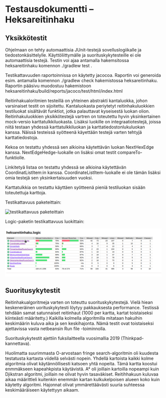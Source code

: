 # Testausdokumentti – Heksareitinhaku

## Yksikkötestit

Ohjelmaan on tehty automaattisia JUnit-testejä sovelluslogiikalle ja tiedostonkäsittelylle. Käyttöliittymälle ja suorituskykytesteille ei ole automaattisia testejä. Testin voi ajaa antamalla hakemsitossa heksareitinhaku komennon ./gradlew test .

Testikattavuuden raportoinnissa on käytetty jacocoa. Raportin voi generoida esim. antamalla komennon ./gradlew check hakemistossa heksareitinhaku. Raportin pääsivu muodostuu hakemistoon heksareitinhaku/build/reports/jacoco/test/html/index.html

Reitinhakualoritmien testeillä on yhteinen abstrakti kantaluokka, johon varsinaiset testit on sijoitettu. Kantaluokasta periytetyt reitinhakuluokkien testiluokat sisältävät funktiot, jotka palauttavat kyseisestä luokan olion. Reitinhakuluokkien yksikkötestejä vartren on toteutettu hyvin yksinkertainen mock-versio karttatulkkiluokasta. Lisäksi luokille on integraatiotestejä, joissa niitä testaan yhdessä karttatulkkiluokan ja karttatiedostonlukuluokan kanssa. Näissä testeissä syötteenä käyettään testejä varten tehtyjä karttatiedostoja.

Kekoa on testattu yhdessä sen alkioina käytettävän luokan NextHexEdge kanssa. NextEdgeHedge-luokalle on lisäksi omat testit compareTo-funktiolle.

Linkitetyä listaa on testattu yhdessä se alkioina käytettävän CoordinatListItem:in kanssa. CoordinateListItem-luokalle ei ole tämän lisäksi omia testejä sen yksinkertaisuuden vuoksi.

Karttatulkkia on testattu käyttäen syötteenä pieniä testiluokan sisään toteutettuja karttoja.

Testikattavuus paketeittain:

![testikattavuus paketeittain](dokumentaatio/testikattavuus_paketeitain.png)

Logic-paketin testikattavuus luokittain: 

![logic-paketin testikattavuus luokittain](dokumentaatio/testikattavuus_logic.png)


## Suoritusykytestit

Reitinhakualgoritmeja varten on toteuttu suorituskykytestejä. Vielä hiean keskeneräinen uorituskykytesti löytyy pakkauksesta performance. Testissä tehdään samat satunnaiset reitinhaut (1000 per kartta, kartat toistaiseksi kiinteästi määritetty.) Kaikilla kolmella algoritmilla mitataan hakuihin keskimäärin kuluva aika ja sen keskihajonta. Nämä testit ovat toistaiseksi ajettavissa vasta netbeansin Run file -toiminnolla.

Suorituskykytestit ajettiin fuksilaitteella vuosimallia 2019 (Thinkpad-kannettava). 

Huolimatta suurimmasta O-arvostaan fringe search-algoritmin oli kuudesta testatusta kartasta viidellä selvästi nopein. Yhdellä kartoista kaikki kolme algoritmia olivat käytännöllisesti katsoen yhtä nopeita. Tämä kartta koostui enmmäkseen kapeahkpista käytävistä. A* oli joillain kartoilla nopeampi kuin Djikstran algoritmi, joillain ne olivat hyvin tasaväkiset. Reitihhakuun kuluvaa aikaa määrittleli kuitenkin enemmän kartan kulkukelpoisen alueen koko kuin käytetty algoritmi. Hajonnat olivat ymmärettäävästi suuria suhteessa keskimääräiseen käytettyyn aikaam.


